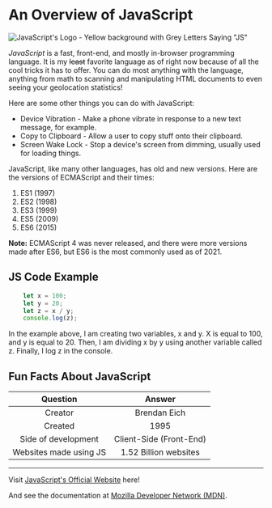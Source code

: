 # __An Overview of JavaScript__

![JavaScript's Logo - Yellow background with Grey Letters Saying "JS"](https://s3-eu-west-1.amazonaws.com/sdz-upload/prod/upload/js2.jpg "JavaScript's Logo") 

*JavaScript* is a fast, front-end, and mostly in-browser programming language. It is my ~~least~~ favorite language as of right now because of all the cool tricks it has to offer. You can do most anything with the language, anything from math to scanning and manipulating HTML documents to even seeing your geolocation statistics!

Here are some other things you can do with JavaScript:

* Device Vibration - Make a phone vibrate in response to a new text message, for example.
* Copy to Clipboard - Allow a user to copy stuff onto their clipboard.
* Screen Wake Lock - Stop a device's screen from dimming, usually used for loading things.

JavaScript, like many other languages, has old and new versions. Here are the versions of ECMAScript and their times:

1. ES1 (1997)
1. ES2 (1998)
1. ES3 (1999)
1. ES5 (2009)
1. ES6 (2015)

__Note:__ ECMAScript 4 was never released, and there were more versions made after ES6, but ES6 is the most commonly used as of 2021.

## __JS Code Example__

```js
    let x = 100;
    let y = 20;
    let z = x / y;
    console.log(z);
```
In the example above, I am creating two variables, x and y. X is equal to 100, and y is equal to 20. Then, I am dividing x by y using another variable called z. Finally, I log z in the console.

## __Fun Facts About JavaScript__

| Question | Answer |
|:----:|:-------:|
|Creator|Brendan Eich|
|Created|1995|
|Side of development|Client-Side (Front-End)|
|Websites made using JS|1.52 Billion websites|
--------

Visit [JavaScript's Official Website](https://www.javascript.com/) here!

And see the documentation at [Mozilla Developer Network (MDN)](https://developer.mozilla.org/en-US/docs/Web/JavaScript).
